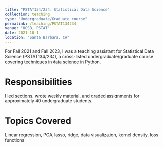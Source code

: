 ```yaml
---
title: "PSTAT134/234: Statistical Data Science"
collection: teaching
type: "Undergraduate/Graduate course"
permalink: /teaching/PSTAT134234
venue: "UCSB, PSTAT"
date: 2021-10-1
location: "Santa Barbara, CA"
---
```


For Fall 2021 and Fall 2023, I was a teaching assistant for Statistical Data Science (PSTAT134/234), a cross-listed undergraduate/graduate course covering techniques in data science in Python.

Responsibilities
======
I led sections, wrote weekly material, and graded assignments for approximately 40 undergraduate students.

Topics Covered
======
Linear regression, PCA, lasso, ridge, data visualization, kernel density, loss functions
